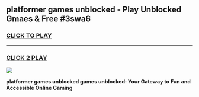 
## platformer games unblocked - Play Unblocked Gmaes & Free #3swa6
<h3>
<a href="https://premium.freeplayer.one?title=platformer_games_unblocked&ref=03M">CLICK TO PLAY</a></h3>
<hr>

<h3>
<a href="https://premium.freeplayer.one?title=platformer_games_unblocked&ref=03M">CLICK 2 PLAY</a>
  
</h3>

<a href="https://premium.freeplayer.one?title=platformer_games_unblocked&ref=03M"><img src="https://clearcache.store/games.png"></a>


**platformer games unblocked games unblocked: Your Gateway to Fun and Accessible Online Gaming**

